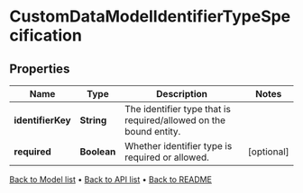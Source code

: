 

# CustomDataModelIdentifierTypeSpecification


## Properties

| Name | Type | Description | Notes |
|------------ | ------------- | ------------- | -------------|
|**identifierKey** | **String** | The identifier type that is required/allowed on the bound entity. |  |
|**required** | **Boolean** | Whether identifier type is required or allowed. |  [optional] |



[Back to Model list](../README.md#documentation-for-models) &#8226; [Back to API list](../README.md#documentation-for-api-endpoints) &#8226; [Back to README](../README.md)


